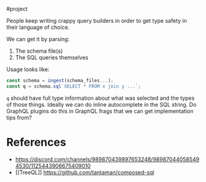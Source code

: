 #project

People keep writing crappy query builders in order to get type safety in their language of choice.

We can get it by parsing:
1. The schema file(s)
2. The SQL queries themselves

Usage looks like:

```ts
const schema = ingest(schema_files...);
const q = schema.sql`SELECT * FROM x join y ...`;
```

`q` should have full type information about what was selected and the types of those things.
Ideally we can do inline autocomplete in the SQL string. Do GraphQL plugins do this in GraphQL frags that we can get implementation tips from?

# References
- https://discord.com/channels/989870439897653248/989870440585494530/1125443906675409010
- [[TreeQL]] https://github.com/tantaman/composed-sql